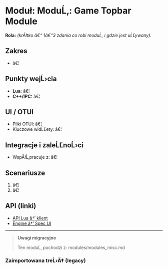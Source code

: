 # Moduł: ModuĹ‚: Game Topbar Module
**Rola:** *(krĂłtko â€“ 1â€“3 zdania co robi moduĹ‚ i gdzie jest uĹĽywany).*

## Zakres
- â€¦

## Punkty wejĹ›cia
- **Lua:** â€¦
- **C++/IPC:** â€¦

## UI / OTUI
- Pliki OTUI: â€¦
- Kluczowe widĹĽety: â€¦

## Integracje i zaleĹĽnoĹ›ci
- WspĂłĹ‚pracuje z: â€¦

## Scenariusze
1. â€¦
2. â€¦

## API (linki)
- [API Lua â†’ klient](../../api/lua/luafunctions_client.md)
- [Engine â†’ Spec UI](../../api/engine/otclient_v_8_specyfikacja_ui.md)

---

> **Uwagi migracyjne**
>
> Ten moduĹ‚ pochodzi z: modules/modules_misc.md

### Zaimportowana treĹ›Ä‡ (legacy)

